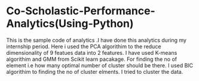 # Co-Scholastic-Performance-Analytics(Using-Python)
This is the sample code of analytics .I have done this analytics during my internship period.
Here i used the PCA algorithim to the reduce dimensionality of 9 featues data into 2 features.
I have used K-means algorithim and GMM from Scikit learn pacakage.
For finding the no of element i.e  how many optimal number of cluster should be there. I used BIC algorithim to finding the no of cluster elments.
I tried to cluster the data.
